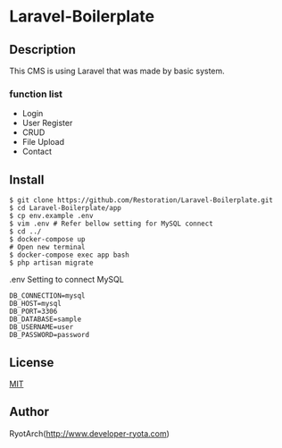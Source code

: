 # Laravel-Boilerplate

## Description  
This CMS is using Laravel that was made by basic system.

### function list  
- Login
- User Register
- CRUD
- File Upload
- Contact

## Install  
```
$ git clone https://github.com/Restoration/Laravel-Boilerplate.git
$ cd Laravel-Boilerplate/app
$ cp env.example .env
$ vim .env # Refer bellow setting for MySQL connect
$ cd ../
$ docker-compose up
# Open new terminal
$ docker-compose exec app bash 
$ php artisan migrate
```

.env Setting to connect MySQL
```
DB_CONNECTION=mysql
DB_HOST=mysql
DB_PORT=3306
DB_DATABASE=sample
DB_USERNAME=user
DB_PASSWORD=password
```

## License  
[MIT](https://github.com/Restoration/Laravel-Boilerplate/blob/master/LICENSE)

## Author  
RyotArch(http://www.developer-ryota.com)  